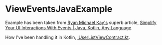 # ViewEventsJavaExample

Example has been taken from [Ryan Michael Kay's](https://www.youtube.com/c/wiseAss) superb article, [Simplify Your UI Interactions With Events | Java, Kotlin, Any Language](https://medium.com/swlh/simplify-your-ui-interactions-with-events-java-kotlin-any-language-5062c1b1e0e4).

How I've been handling it in Kotlin, [IUserListViewContract.kt](https://github.com/DavidPrecopia/Lists/blob/master/app/src/main/java/com/precopia/david/lists/view/userlistlist/IUserListViewContract.kt).